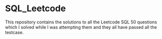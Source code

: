 # SQL_Leetcode

This repository contains the solutions to all the Leetcode SQL 50 questions which I solved while I was attempting them and they all have passed all the testcase.
